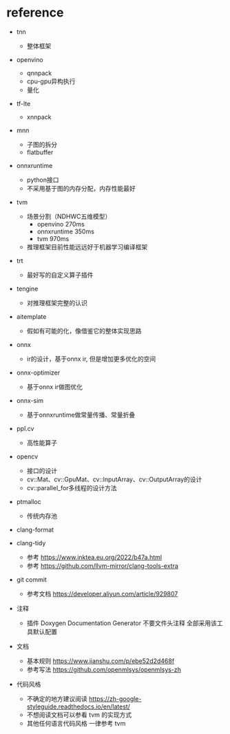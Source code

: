 # reference
  + tnn
    + 整体框架
  + openvino
    + qnnpack
    + cpu-gpu异构执行
    + 量化
  + tf-lte
    + xnnpack
  + mnn
    + 子图的拆分
    + flatbuffer
  + onnxruntime
    + python接口
    + 不采用基于图的内存分配，内存性能最好
  + tvm
    + 场景分割（NDHWC五维模型）
      + openvino 270ms
      + onnxruntime 350ms
      + tvm 970ms
    + 推理框架目前性能远远好于机器学习编译框架
  + trt
    + 最好写的自定义算子插件
  + tengine
    + 对推理框架完整的认识
  + aitemplate
    + 假如有可能的化，像借鉴它的整体实现思路
  + onnx
    + ir的设计，基于onnx ir, 但是增加更多优化的空间
  + onnx-optimizer
    + 基于onnx ir做图优化
  + onnx-sim
    + 基于onnxruntime做常量传播、常量折叠
  + ppl.cv
    + 高性能算子
  + opencv
    + 接口的设计
    + cv::Mat、cv::GpuMat、cv::InputArray、cv::OutputArray的设计
    + cv::parallel_for多线程的设计方法
  + ptmalloc
    + 传统内存池

+ clang-format
+ clang-tidy
  + 参考 https://www.inktea.eu.org/2022/b47a.html
  + 参考 https://github.com/llvm-mirror/clang-tools-extra
+ git commit 
  + 参考文档 https://developer.aliyun.com/article/929807
+ 注释
  + 插件 Doxygen Documentation Generator 不要文件头注释 全部采用该工具默认配置      
+ 文档
  + 基本规则 https://www.jianshu.com/p/ebe52d2d468f
  + 参考写法 https://github.com/openmlsys/openmlsys-zh
+ 代码风格
  + 不确定的地方建议阅读 https://zh-google-styleguide.readthedocs.io/en/latest/
  + 不想阅读文档可以参看 tvm 的实现方式
  + 其他任何语言代码风格 一律参考 tvm